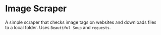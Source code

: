 # Image Scraper

A simple scraper that checks image tags on websites and downloads files to a local folder. Uses `Beautiful Soup` and `requests`.


 
